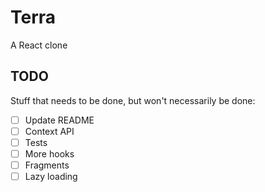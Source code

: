 # Terra

A React clone

## TODO

Stuff that needs to be done, but won't necessarily be done:

* [ ] Update README
* [ ] Context API
* [ ] Tests
* [ ] More hooks
* [ ] Fragments
* [ ] Lazy loading

